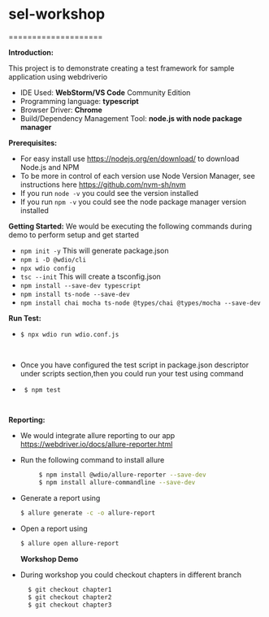 # sel-workshop
====================

**Introduction:**

This project is to demonstrate creating a test framework for sample application using webdriverio
  * IDE Used: **WebStorm/VS Code** Community Edition
  * Programming language: **typescript**
  * Browser Driver: **Chrome**
  * Build/Dependency Management Tool: **node.js with node package manager**

**Prerequisites:**
 * For easy install use https://nodejs.org/en/download/ to download Node.js and NPM
 * To be more in control of each version use Node Version Manager, see instructions here https://github.com/nvm-sh/nvm
 * If you run `node -v` you could see the version installed
 * If you run `npm -v`  you could see the node package manager version installed

**Getting Started:**
 We would be executing the following commands during demo to perform setup and get started
 
 * `npm init -y` This will generate package.json
 * `npm i -D @wdio/cli`
 * `npx wdio config`
 * `tsc --init`  This will create a tsconfig.json
 * `npm install --save-dev typescript` 
 * `npm install ts-node --save-dev`
 * `npm install chai mocha ts-node @types/chai @types/mocha --save-dev`  
 
 
 **Run Test:**
 
 * ```sh
   $ npx wdio run wdio.conf.js
   
 
 * Once you have configured the test script in package.json descriptor under scripts section,then you could run your test using command 
 * ```sh
    $ npm test

 
  **Reporting:**
  * We would integrate allure reporting to our app https://webdriver.io/docs/allure-reporter.html
  * Run the following command to install allure
     ```sh
          $ npm install @wdio/allure-reporter --save-dev
          $ npm install allure-commandline --save-dev 
  * Generate a report using
    
     ```sh
     $ allure generate -c -o allure-report
     ``` 
  * Open a report using   
   
     ```sh
     $ allure open allure-report
     ``` 
     
    **Workshop Demo** 
  * During workshop you could checkout chapters in different branch
       ```sh
         $ git checkout chapter1
         $ git checkout chapter2
         $ git checkout chapter3 
  
  